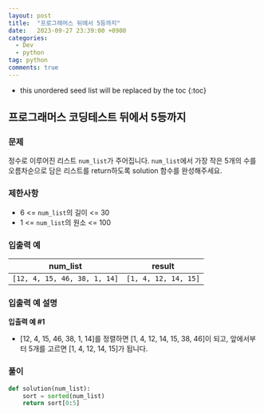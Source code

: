 ```yaml
---
layout: post
title:  "프로그래머스 뒤에서 5등까지"
date:   2023-09-27 23:39:00 +0900
categories: 
  - Dev
  - python
tag: python
comments: true
---
```


* this unordered seed list will be replaced by the toc
{:toc}

## 프로그래머스 코딩테스트 뒤에서 5등까지

### 문제

정수로 이루어진 리스트 `num_list`가 주어집니다. `num_list`에서 가장 작은 5개의 수를 오름차순으로 담은 리스트를 return하도록 solution 함수를 완성해주세요.

### 제한사항

- 6 <= `num_list`의 길이 <= 30
- 1 <= `num_list`의 원소 <= 100

### 입출력 예

| num_list | result |
| --- | --- |
| `[12, 4, 15, 46, 38, 1, 14]` | `[1, 4, 12, 14, 15]` |

### 입출력 예 설명

**입출력 예 #1**

- [12, 4, 15, 46, 38, 1, 14]를 정렬하면 [1, 4, 12, 14, 15, 38, 46]이 되고, 앞에서부터 5개를 고르면 [1, 4, 12, 14, 15]가 됩니다.

### 풀이

```py
def solution(num_list):
    sort = sorted(num_list)
    return sort[0:5]
```